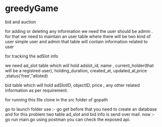 # greedyGame
bid and auction

for adding or deleting any information we need the  user  should be admin .
for that we need to maintain an user table 
where there will be two kind of user 
    simple user and admin 
    that table will contain information related to user

for tracking the adSlot info

we need ad_slot table 
which will hold 
adslot_id, name , current_holder(that will be a registred user),
holding_duration, created_at, updated_at,price ,status('free',"alloted)

bid table which will hold 
adSlotID, objectID, price , any other related information as per requirement.


for running this file 
clone in the src folder of gopath

go to launch folder
 use :- go get
before that you need to create an database and 
for this problem two table ad_slot  and bid
info is send over mail.
 now :- go run main.go
 using postman you can check the exposed api.